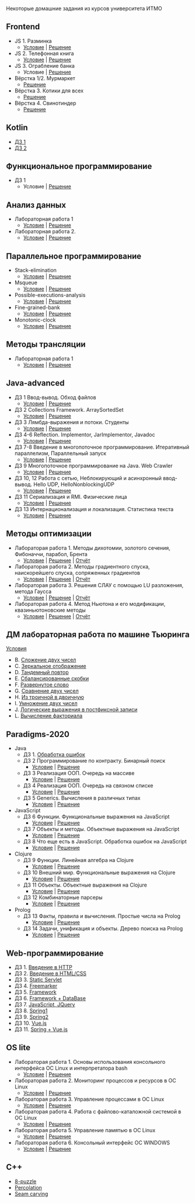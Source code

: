 Некоторые домашние задания из курсов университета ИТМО

Frontend
----
 * JS 1. Разминка
     * [Условие](https://github.com/AntonDubrovin/ITMO-University/blob/master/Frontend/JS/warm-up/README.md) | [Решение](https://github.com/AntonDubrovin/ITMO-University/blob/master/Frontend/JS/warm-up/homework1.js) 
 * JS 2. Телефонная книга
     * [Условие](https://github.com/AntonDubrovin/ITMO-University/blob/master/Frontend/JS/phone-book/README.md) | [Решение](https://github.com/AntonDubrovin/ITMO-University/blob/master/Frontend/JS/phone-book/pbql.js)  
 * JS 3. Ограбление банка
      * Условие | [Решение](https://github.com/AntonDubrovin/ITMO-University/blob/master/Frontend/JS/robbery/friends.js)
 * Вёрстка 1/2. Мурмаркет
     * [Решение](https://github.com/AntonDubrovin/ITMO-University/tree/master/Frontend/layout/01-02-about-cats/01-about-cats/src)  
 * Вёрстка 3. Котики для всех
     * [Решение](https://github.com/AntonDubrovin/ITMO-University/tree/master/Frontend/layout/03-about-cats/src)  
 * Вёрстка 4. Свинотиндер
    * [Решение](https://github.com/AntonDubrovin/ITMO-University/tree/master/Frontend/layout/04-pigs-tinder/04-pigs-tinder/src)  

Kotlin
----
   * [ДЗ 1](https://github.com/AntonDubrovin/ITMO-University/tree/master/kotlin/homework1)
   * [ДЗ 2](https://github.com/AntonDubrovin/ITMO-University/tree/master/kotlin/homework2)

Функциональное программирование
----
   * ДЗ 1
     * Условие | [Решение](https://github.com/AntonDubrovin/ITMO-University/tree/master/FP/hw1/src/HW1) 

Анализ данных
----
   * Лабораторная работа 1
      * [Условие](https://github.com/AntonDubrovin/ITMO-University/blob/master/DataAnalysis/lab1/Lab-1.ipynb) | [Решение](https://github.com/AntonDubrovin/ITMO-University/blob/master/DataAnalysis/lab1/lab1_DubrovinAnton.ipynb) 
   * Лабораторная работа 2.
      * [Условие](https://github.com/AntonDubrovin/ITMO-University/blob/master/DataAnalysis/lab2/Lab-2.ipynb) | [Решение](https://github.com/AntonDubrovin/ITMO-University/tree/master/DataAnalysis/lab2) 

Параллельное программирование
----
   * Stack-elimination
        * [Условие](https://github.com/AntonDubrovin/ITMO-University/blob/master/MPP/stack-elimination/README.md) | [Решение](https://github.com/AntonDubrovin/ITMO-University/tree/master/MPP/stack-elimination) 
   * Msqueue 
        * [Условие](https://github.com/AntonDubrovin/ITMO-University/blob/master/MPP/msqueue/README.md) | [Решение](https://github.com/AntonDubrovin/ITMO-University/tree/master/MPP/msqueue) 
   * Possible-executions-analysis
        * [Условие](https://github.com/AntonDubrovin/ITMO-University/blob/master/MPP/possible-executions-anasysis/README.md) | [Решение](https://github.com/AntonDubrovin/ITMO-University/tree/master/MPP/possible-executions-anasysis) 
   * Fine-grained-bank
        * [Условие](https://github.com/AntonDubrovin/ITMO-University/blob/master/MPP/fine-grained-bank/README.md) | [Решение](https://github.com/AntonDubrovin/ITMO-University/tree/master/MPP/fine-grained-bank)  
   * Monotonic-clock
        * [Условие](https://github.com/AntonDubrovin/ITMO-University/blob/master/MPP/monotonic-clock/README.md) | [Решение](https://github.com/AntonDubrovin/ITMO-University/tree/master/MPP/monotonic-clock) 

Методы трансляции
----
  * Лабораторная работа 1
    * [Условие](https://github.com/AntonDubrovin/ITMO-University/blob/master/MT/lab1/lib/%D0%A3%D1%81%D0%BB%D0%BE%D0%B2%D0%B8%D0%B5%D0%9B%D0%B0%D0%B1%D0%BE%D1%80%D0%B0%D1%82%D0%BE%D1%80%D0%BD%D0%B0%D1%8F1.pdf) | [Решение](https://github.com/AntonDubrovin/ITMO-University/tree/master/MT/lab1/lib)  

Java-advanced
----

 * ДЗ 1 Ввод-вывод. Обход файлов
   * [Условие](https://github.com/AntonDubrovin/ITMO-University/tree/master/java-advanced/dz1(walk)/README.md) | [Решение](https://github.com/AntonDubrovin/ITMO-University/tree/master/java-advanced/dz1(walk)/src)
 * ДЗ 2 Collections Framework. ArraySortedSet
   * [Условие](https://github.com/AntonDubrovin/ITMO-University/tree/master/java-advanced/dz2(arrayset)/README.md) | [Решение](https://github.com/AntonDubrovin/ITMO-University/tree/master/java-advanced/dz2(arrayset)/src/info/kgeorgiy/ja/dubrovin/arrayset)
 * ДЗ 3 Лямбда-выражения и потоки. Студенты
   * [Условие](https://github.com/AntonDubrovin/ITMO-University/tree/master/java-advanced/dz3(student)/README.md) | [Решение](https://github.com/AntonDubrovin/ITMO-University/tree/master/java-advanced/dz3(student)/src/info/kgeorgiy/ja/dubrovin/student)
 * ДЗ 4-6 Reflection. Implementor, JarImplementor, Javadoc
   * [Условие](https://github.com/AntonDubrovin/ITMO-University/tree/master/java-advanced/dz4-6(Implementor%2C%20jar%2C%20javadoc)/README.md) | [Решение](https://github.com/AntonDubrovin/ITMO-University/tree/master/java-advanced/dz4-6(Implementor%2C%20jar%2C%20javadoc)/src/info/kgeorgiy/ja/dubrovin/implementor)
 * ДЗ 7-8 Введение в многопоточное программирование. Итеративный параллелизм, Параллельный запуск
   * [Условие](https://github.com/AntonDubrovin/ITMO-University/tree/master/java-advanced/dz78(parallelism)/README.md) | [Решение](https://github.com/AntonDubrovin/ITMO-University/tree/master/java-advanced/dz78(parallelism)/src/info/kgeorgiy/ja/dubrovin/concurrent)
 * ДЗ 9 Многопоточное программирование на Java. Web Crawler
   * [Условие](https://github.com/AntonDubrovin/ITMO-University/tree/master/java-advanced/dz9(webCrawler)/README.md) | [Решение](https://github.com/AntonDubrovin/ITMO-University/tree/master/java-advanced/dz9(webCrawler)/src/info/kgeorgiy/ja/dubrovin/crawler)
 * ДЗ 10, 12 Работа с сетью, Неблокирующий и асинхронный ввод-вывод. Hello UDP, HelloNonblockingUDP
   * [Условие](https://github.com/AntonDubrovin/ITMO-University/tree/master/java-advanced/dz10,12(UDP%20client,%20server)/README.md) | [Решение](https://github.com/AntonDubrovin/ITMO-University/tree/master/java-advanced/dz10%2C12(UDP%20client%2C%20server)/src/info/kgeorgiy/ja/dubrovin/hello)
 * ДЗ 11 Сериализация и RMI. Физические лица
   * [Условие](https://github.com/AntonDubrovin/ITMO-University/tree/master/java-advanced/dz11(serialization,%20rmi)/README.md) | [Решение](https://github.com/AntonDubrovin/ITMO-University/tree/master/java-advanced/dz11(serialization%2C%20rmi)/src/info/kgeorgiy/ja/dubrovin/rmi)
 * ДЗ 13 Интернационализация и локализация. Статистика текста
   * [Условие](https://github.com/AntonDubrovin/ITMO-University/tree/master/java-advanced/dz13(textStatistics)/README.md) | [Решение](https://github.com/AntonDubrovin/ITMO-University/tree/master/java-advanced/dz13(textStatistics)/src/info/kgeorgiy/ja/dubrovin/statistics)

Методы оптимизации
----

 * Лабораторая работа 1. Методы дихотомии, золотого сечения, Фибоначчи, парабол, Брента 
   * [Условие](https://github.com/AntonDubrovin/ITMO-University/blob/master/OptimizationMethods/%D0%A3%D1%81%D0%BB%D0%BE%D0%B2%D0%B8%D0%B5%D0%9B%D0%B0%D0%B1%D0%BE%D1%80%D0%B0%D1%82%D0%BE%D1%80%D0%BD%D0%B0%D1%8F1.pdf) | [Решение](https://github.com/AntonDubrovin/OptimizationMethods/tree/master/src/info/metopt/approx/oneDimensional) | [Отчёт](https://github.com/AntonDubrovin/ITMO-University/blob/master/OptimizationMethods/%D0%9E%D1%82%D1%87%D1%91%D1%82%D0%9B%D0%B0%D0%B1%D0%BE%D1%80%D0%B0%D1%82%D0%BE%D1%80%D0%BD%D0%B0%D1%8F1.pdf)
 * Лабораторая работа 2. Методы градиентного спуска, наискорейшего спуска, сопряженных градиентов
   * [Условие](https://github.com/AntonDubrovin/ITMO-University/blob/master/OptimizationMethods/%D0%A3%D1%81%D0%BB%D0%BE%D0%B2%D0%B8%D0%B5%D0%9B%D0%B0%D0%B1%D0%BE%D1%80%D0%B0%D1%82%D0%BE%D1%80%D0%BD%D0%B0%D1%8F2.pdf) | [Решение](https://github.com/AntonDubrovin/OptimizationMethods/tree/master/src/info/metopt/approx/gradient) | [Отчёт](https://github.com/AntonDubrovin/ITMO-University/blob/master/OptimizationMethods/%D0%9E%D1%82%D1%87%D1%91%D1%82%D0%9B%D0%B0%D0%B1%D0%BE%D1%80%D0%B0%D1%82%D0%BE%D1%80%D0%BD%D0%B0%D1%8F2.pdf)
 * Лабораторая работа 3. Решения СЛАУ с помощью LU разложения, метода Гаусса
   * [Условие](https://github.com/AntonDubrovin/ITMO-University/blob/master/OptimizationMethods/%D0%A3%D1%81%D0%BB%D0%BE%D0%B2%D0%B8%D0%B5%D0%9B%D0%B0%D0%B1%D0%BE%D1%80%D0%B0%D1%82%D0%BE%D1%80%D0%BD%D0%B0%D1%8F3.pdf) | [Решение](https://github.com/AntonDubrovin/Gauss/tree/master/src/com/approx/third) | [Отчёт](https://github.com/AntonDubrovin/ITMO-University/blob/master/OptimizationMethods/%D0%9E%D1%82%D1%87%D1%91%D1%82%D0%9B%D0%B0%D0%B1%D0%BE%D1%80%D0%B0%D1%82%D0%BE%D1%80%D0%BD%D0%B0%D1%8F3.pdf)
 * Лабораторая работа 4. Метод Ньютона и его модификации, квазиньютоновские методы
   * [Условие](https://github.com/AntonDubrovin/ITMO-University/blob/master/OptimizationMethods/%D0%A3%D1%81%D0%BB%D0%BE%D0%B2%D0%B8%D0%B5%D0%9B%D0%B0%D0%B1%D0%BE%D1%80%D0%B0%D1%82%D0%BE%D1%80%D0%BD%D0%B0%D1%8F4.pdf) | [Решение](https://github.com/AntonDubrovin/Newton/tree/master/src/com/approx/newton) | [Отчёт](https://github.com/AntonDubrovin/ITMO-University/blob/master/OptimizationMethods/%D0%9E%D1%82%D1%87%D1%91%D1%82%D0%9B%D0%B0%D0%B1%D0%BE%D1%80%D0%B0%D1%82%D0%BE%D1%80%D0%BD%D0%B0%D1%8F4.pdf)

ДМ лабораторная работа по машине Тьюринга
---

[Условия](https://github.com/AntonDubrovin/ITMO-University/blob/master/TuringMachine/%D0%A3%D1%81%D0%BB%D0%BE%D0%B2%D0%B8%D1%8F.pdf)
 * B. [Сложение двух чисел](https://github.com/AntonDubrovin/ITMO-University/blob/master/TuringMachine/aplusb.out)
 * C. [Зеркальное отображение](https://github.com/AntonDubrovin/ITMO-University/blob/master/TuringMachine/mirror.out)
 * D. [Тандемный повтор](https://github.com/AntonDubrovin/ITMO-University/blob/master/TuringMachine/tandem.out)
 * E. [Сбалансированные скобки](https://github.com/AntonDubrovin/ITMO-University/blob/master/TuringMachine/balanced.out)
 * F. [Развернутое слово](https://github.com/AntonDubrovin/ITMO-University/blob/master/TuringMachine/reverse.out)
 * G. [Сравнение двух чисел](https://github.com/AntonDubrovin/ITMO-University/blob/master/TuringMachine/less.out)
 * H. [Из троичной в двоичную](https://github.com/AntonDubrovin/ITMO-University/blob/master/TuringMachine/convertto2.out)
 * I. [Умножение двух чисел](https://github.com/AntonDubrovin/ITMO-University/blob/master/TuringMachine/multiplication.out)
 * J. [Логические выражения в постфиксной записи](https://github.com/AntonDubrovin/ITMO-University/blob/master/TuringMachine/postfixlogic.out)
 * L. [Вычисление факториала](https://github.com/AntonDubrovin/ITMO-University/blob/master/TuringMachine/factorial.out)

Paradigms-2020
----

 * Java
   * ДЗ 1. [Обработка ошибок](https://github.com/AntonDubrovin/ITMO-University/tree/master/paradigms-2020/Java/DZ1)
   * ДЗ 2 Программирование по контракту. Бинарный поиск
     * [Условие](https://github.com/AntonDubrovin/ITMO-University/blob/master/paradigms-2020/Java/DZ2/README.md) | [Решение](https://github.com/AntonDubrovin/ITMO-University/tree/master/paradigms-2020/Java/DZ2)
   * ДЗ 3 Реализация ООП. Очередь на массиве
     * [Условие](https://github.com/AntonDubrovin/ITMO-University/tree/master/paradigms-2020/Java/DZ3/README.md) | [Решение](https://github.com/AntonDubrovin/ITMO-University/tree/master/paradigms-2020/Java/DZ3)
   * ДЗ 4 Реализация ООП. Очередь на связном списке
     * [Условие](https://github.com/AntonDubrovin/ITMO-University/blob/master/paradigms-2020/Java/DZ4/README.md) | [Решение](https://github.com/AntonDubrovin/ITMO-University/tree/master/paradigms-2020/Java/DZ4)
   * ДЗ 5 Generics. Вычисления в различных типах
     * [Условие](https://github.com/AntonDubrovin/ITMO-University/blob/master/paradigms-2020/Java/DZ5/README.md) | [Решение](https://github.com/AntonDubrovin/ITMO-University/tree/master/paradigms-2020/Java/DZ5)
 * JavaScript
   * ДЗ 6 Функции. Функциональные выражения на JavaScript
     * [Условие](https://github.com/AntonDubrovin/ITMO-University/blob/master/paradigms-2020/JavaScript/dz6/README.md) | [Решение](https://github.com/AntonDubrovin/ITMO-University/tree/master/paradigms-2020/JavaScript/dz6)
   * ДЗ 7 Объекты и методы. Объектные выражения на JavaScript
     * [Условие](https://github.com/AntonDubrovin/ITMO-University/blob/master/paradigms-2020/JavaScript/hw7/README.md) | [Решение](https://github.com/AntonDubrovin/ITMO-University/tree/master/paradigms-2020/JavaScript/hw7)
   * ДЗ 8 Что еще есть в JavaScript. Обработка ошибок на JavaScript
     * [Условие](https://github.com/AntonDubrovin/ITMO-University/blob/master/paradigms-2020/JavaScript/dz8/README.md) | [Решение](https://github.com/AntonDubrovin/ITMO-University/tree/master/paradigms-2020/JavaScript/dz8)
 * Clojure
   * ДЗ 9 Функции. Линейная алгебра на Clojure
     * [Условие](https://github.com/AntonDubrovin/ITMO-University/blob/master/paradigms-2020/clojure/dz9/README.md) | [Решение](https://github.com/AntonDubrovin/ITMO-University/tree/master/paradigms-2020/clojure/dz9)
   * ДЗ 10 Внешний мир. Функциональные выражения на Clojure
     * [Условие](https://github.com/AntonDubrovin/ITMO-University/blob/master/paradigms-2020/clojure/dz10/README.md) | [Решение](https://github.com/AntonDubrovin/ITMO-University/tree/master/paradigms-2020/clojure/dz10)
   * ДЗ 11 Объекты. Объектные выражения на Clojure
     * [Условие](https://github.com/AntonDubrovin/ITMO-University/blob/master/paradigms-2020/clojure/dz11/README.md) | [Решение](https://github.com/AntonDubrovin/ITMO-University/tree/master/paradigms-2020/clojure/dz11)
   * ДЗ 12 Комбинаторные парсеры
     * [Условие](https://github.com/AntonDubrovin/ITMO-University/blob/master/paradigms-2020/clojure/dz12/README.md) | [Решение](https://github.com/AntonDubrovin/ITMO-University/tree/master/paradigms-2020/clojure/dz12)
 * Prolog
   * ДЗ 13 Факты, правила и вычисления. Простые числа на Prolog
     * [Условие](https://github.com/AntonDubrovin/ITMO-University/blob/master/paradigms-2020/Prolog/README.md) | [Решение](https://github.com/AntonDubrovin/ITMO-University/blob/master/paradigms-2020/Prolog/primes.pl)
   * ДЗ 14 Задачи, унификация и объекты. Дерево поиска на Prolog
     * [Условие](https://github.com/AntonDubrovin/ITMO-University/blob/master/paradigms-2020/Prolog/README.md) | [Решение](https://github.com/AntonDubrovin/ITMO-University/blob/master/paradigms-2020/Prolog/tree-map.pl)

Web-программирование
----

 * ДЗ 1. [Введение в HTTP](https://github.com/AntonDubrovin/ITMO-University/tree/master/Web/HTTP-Server)
 * ДЗ 2. [Введение в HTML/CSS](https://github.com/AntonDubrovin/ITMO-University/tree/master/Web/lesson2(css))
 * ДЗ 3. [Static Servlet](https://github.com/AntonDubrovin/ITMO-University/tree/master/Web/lesson3(static%20servlet)/wp3)
 * ДЗ 4. [Freemarker](https://github.com/AntonDubrovin/ITMO-University/tree/master/Web/lesson4(freemarker))
 * ДЗ 5. [Framework](https://github.com/AntonDubrovin/ITMO-University/tree/master/Web/lesson5(framework))
 * ДЗ 6. [Framework + DataBase](https://github.com/AntonDubrovin/ITMO-University/tree/master/Web/lesson6(DB%2Center%2Cregister))
 * ДЗ 7. [JavaScript, JQuery](https://github.com/AntonDubrovin/ITMO-University/tree/master/Web/lesson7(js%2C%20jQuery))
 * ДЗ 8. [Spring1](https://github.com/AntonDubrovin/ITMO-University/tree/master/Web/lesson8(spring))
 * ДЗ 9. [Spring2](https://github.com/AntonDubrovin/ITMO-University/tree/master/Web/lesson9(spring))
 * ДЗ 10. [Vue.js](https://github.com/AntonDubrovin/ITMO-University/tree/master/Web/lesson10(vue.js))
 * ДЗ 11. [Spring + Vue.js](https://github.com/AntonDubrovin/ITMO-University/tree/master/Web/lesson11(vueJS%2Cspring))

OS lite
----

 * Лабораторая работа 1. Основы использования консольного интерфейса ОС Linux и интерпретатора bash
   * [Условие](https://github.com/AntonDubrovin/ITMO-University/blob/master/OS/%D0%A3%D1%81%D0%BB%D0%BE%D0%B2%D0%B8%D0%B5%D0%9B%D0%B0%D0%B1%D0%BE%D1%80%D0%B0%D1%82%D0%BE%D1%80%D0%BD%D0%B0%D1%8F1.pdf) | [Решение](https://github.com/AntonDubrovin/ITMO-University/tree/master/OS/lab1)
 * Лабораторая работа 2. Мониторинг процессов и ресурсов в ОС Linux
   * [Условие](https://github.com/AntonDubrovin/ITMO-University/blob/master/OS/%D0%A3%D1%81%D0%BB%D0%BE%D0%B2%D0%B8%D0%B5%D0%9B%D0%B0%D0%B1%D0%BE%D1%80%D0%B0%D1%82%D0%BE%D1%80%D0%BD%D0%B0%D1%8F2.pdf) | [Решение](https://github.com/AntonDubrovin/ITMO-University/tree/master/OS/lab2)
 * Лабораторая работа 3. Управление процессами в ОС Linux
   * [Условие](https://github.com/AntonDubrovin/ITMO-University/blob/master/OS/%D0%A3%D1%81%D0%BB%D0%BE%D0%B2%D0%B8%D0%B5%D0%9B%D0%B0%D0%B1%D0%BE%D1%80%D0%B0%D1%82%D0%BE%D1%80%D0%BD%D0%B0%D1%8F3.pdf) | [Решение](https://github.com/AntonDubrovin/ITMO-University/tree/master/OS/lab3)
 * Лабораторая работа 4. Работа с файлово-каталожной системой в ОС Linux
   * [Условие](https://github.com/AntonDubrovin/ITMO-University/blob/master/OS/%D0%A3%D1%81%D0%BB%D0%BE%D0%B2%D0%B8%D0%B5%D0%9B%D0%B0%D0%B1%D0%BE%D1%80%D0%B0%D1%82%D0%BE%D1%80%D0%BD%D0%B0%D1%8F4.pdf) | [Решение](https://github.com/AntonDubrovin/ITMO-University/tree/master/OS/lab4)
 * Лабораторая работа 5. Управление памятью в ОС Linux
   * [Условие](https://github.com/AntonDubrovin/ITMO-University/blob/master/OS/%D0%A3%D1%81%D0%BB%D0%BE%D0%B2%D0%B8%D0%B5%D0%9B%D0%B0%D0%B1%D0%BE%D1%80%D0%B0%D1%82%D0%BE%D1%80%D0%BD%D0%B0%D1%8F5.pdf) | [Решение](https://github.com/AntonDubrovin/ITMO-University/tree/master/OS/lab5)
 * Лабораторая работа 6. Консольный интерфейс ОС WINDOWS
   * [Условие](https://github.com/AntonDubrovin/ITMO-University/blob/master/OS/%D0%A3%D1%81%D0%BB%D0%BE%D0%B2%D0%B8%D0%B5%D0%9B%D0%B0%D0%B1%D0%BE%D1%80%D0%B0%D1%82%D0%BE%D1%80%D0%BD%D0%B0%D1%8F6.pdf) | [Решение](https://github.com/AntonDubrovin/ITMO-University/tree/master/OS/lab6)

C++ 
----

 * [8-puzzle](https://github.com/AntonDubrovin/ITMO-University/tree/master/C%2B%2B/8-puzzle)
 * [Percolation](https://github.com/AntonDubrovin/ITMO-University/tree/master/C%2B%2B/percolation)
 * [Seam carving](https://github.com/AntonDubrovin/ITMO-University/tree/master/C%2B%2B/seam-carving)
